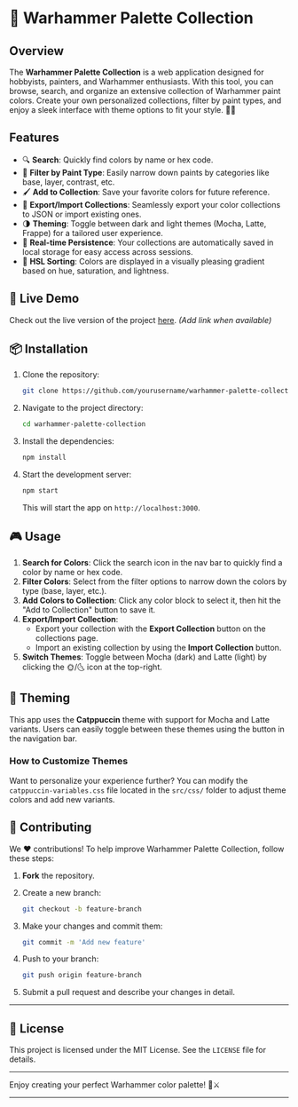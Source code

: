 # 🎨 Warhammer Palette Collection

## Overview

The **Warhammer Palette Collection** is a web application designed for hobbyists, painters, and Warhammer enthusiasts. With this tool, you can browse, search, and organize an extensive collection of Warhammer paint colors. Create your own personalized collections, filter by paint types, and enjoy a sleek interface with theme options to fit your style. 🎨✨

## Features

- 🔍 **Search**: Quickly find colors by name or hex code.
- 🎨 **Filter by Paint Type**: Easily narrow down paints by categories like base, layer, contrast, etc.
- 🖌️ **Add to Collection**: Save your favorite colors for future reference.
- 💾 **Export/Import Collections**: Seamlessly export your color collections to JSON or import existing ones.
- 🌗 **Theming**: Toggle between dark and light themes (Mocha, Latte, Frappe) for a tailored user experience.
- 🔄 **Real-time Persistence**: Your collections are automatically saved in local storage for easy access across sessions.
- 🌈 **HSL Sorting**: Colors are displayed in a visually pleasing gradient based on hue, saturation, and lightness.

## 🚀 Live Demo

Check out the live version of the project [here](#). *(Add link when available)*

## 📦 Installation

1. Clone the repository:

   ```bash
   git clone https://github.com/yourusername/warhammer-palette-collection.git
   ```

2. Navigate to the project directory:

   ```bash
   cd warhammer-palette-collection
   ```

3. Install the dependencies:

   ```bash
   npm install
   ```

4. Start the development server:

   ```bash
   npm start
   ```

   This will start the app on `http://localhost:3000`.

## 🎮 Usage

1. **Search for Colors**: Click the search icon in the nav bar to quickly find a color by name or hex code.
2. **Filter Colors**: Select from the filter options to narrow down the colors by type (base, layer, etc.).
3. **Add Colors to Collection**: Click any color block to select it, then hit the "Add to Collection" button to save it.
4. **Export/Import Collection**: 
   - Export your collection with the **Export Collection** button on the collections page.
   - Import an existing collection by using the **Import Collection** button.
5. **Switch Themes**: Toggle between Mocha (dark) and Latte (light) by clicking the 🌞/🌜 icon at the top-right.

## 🌈 Theming

This app uses the **Catppuccin** theme with support for Mocha and Latte variants. Users can easily toggle between these themes using the button in the navigation bar.

### How to Customize Themes

Want to personalize your experience further? You can modify the `catppuccin-variables.css` file located in the `src/css/` folder to adjust theme colors and add new variants.

## 🤝 Contributing

We ❤️ contributions! To help improve Warhammer Palette Collection, follow these steps:

1. **Fork** the repository.
2. Create a new branch:

   ```bash
   git checkout -b feature-branch
   ```

3. Make your changes and commit them:

   ```bash
   git commit -m 'Add new feature'
   ```

4. Push to your branch:

   ```bash
   git push origin feature-branch
   ```

5. Submit a pull request and describe your changes in detail.

---

## 📄 License

This project is licensed under the MIT License. See the `LICENSE` file for details.

---

Enjoy creating your perfect Warhammer color palette! 🎨⚔️

---
